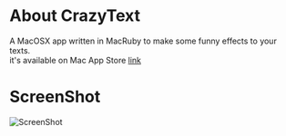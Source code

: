 About CrazyText
===============
A MacOSX app written in MacRuby to make some funny effects to your texts.  
it's available on Mac App Store [link](http://itunes.apple.com/us/app/crazy-text/id431122700?mt=12)

ScreenShot
===============
![ScreenShot](http://a1.mzstatic.com/us/r1000/054/Purple/46/da/90/mzl.fbweriey.800x500-75.jpg)